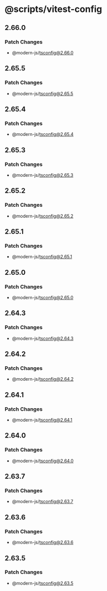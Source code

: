 # @scripts/vitest-config

## 2.66.0

### Patch Changes

- @modern-js/tsconfig@2.66.0

## 2.65.5

### Patch Changes

- @modern-js/tsconfig@2.65.5

## 2.65.4

### Patch Changes

- @modern-js/tsconfig@2.65.4

## 2.65.3

### Patch Changes

- @modern-js/tsconfig@2.65.3

## 2.65.2

### Patch Changes

- @modern-js/tsconfig@2.65.2

## 2.65.1

### Patch Changes

- @modern-js/tsconfig@2.65.1

## 2.65.0

### Patch Changes

- @modern-js/tsconfig@2.65.0

## 2.64.3

### Patch Changes

- @modern-js/tsconfig@2.64.3

## 2.64.2

### Patch Changes

- @modern-js/tsconfig@2.64.2

## 2.64.1

### Patch Changes

- @modern-js/tsconfig@2.64.1

## 2.64.0

### Patch Changes

- @modern-js/tsconfig@2.64.0

## 2.63.7

### Patch Changes

- @modern-js/tsconfig@2.63.7

## 2.63.6

### Patch Changes

- @modern-js/tsconfig@2.63.6

## 2.63.5

### Patch Changes

- @modern-js/tsconfig@2.63.5
